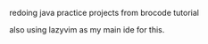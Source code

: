 redoing java practice projects from brocode tutorial 

also using lazyvim as my main ide for this.


